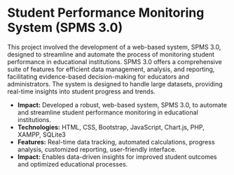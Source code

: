 # Student Performance Monitoring System (SPMS 3.0)



<p>
This project involved the development of a web-based system, SPMS 3.0, designed to streamline and automate the process of monitoring student performance in educational institutions. SPMS 3.0 offers a comprehensive suite of features for efficient data management, analysis, and reporting, facilitating evidence-based decision-making for educators and administrators. The system is designed to handle large datasets, providing real-time insights into student progress and trends.
</p>

<ul>
  <li><b>Impact:</b> Developed a robust, web-based system, SPMS 3.0, to automate and streamline student performance monitoring in educational institutions.</li>
  <li><b>Technologies:</b>  HTML, CSS, Bootstrap, JavaScript, Chart.js, PHP, XAMPP, SQLite3</li>
  <li><b>Features:</b> Real-time data tracking, automated calculations, progress analysis, customized reporting, user-friendly interface.</li>
  <li><b>Impact:</b> Enables data-driven insights for improved student outcomes and optimized educational processes.</li>
  
</ul>
